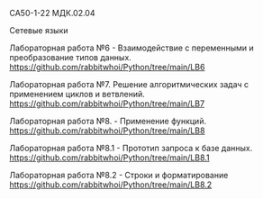 СА50-1-22 МДК.02.04

Сетевые языки 


Лабораторная работа №6 - Взаимодействие с переменными и преобразование типов данных.
https://github.com/rabbitwhoi/Python/tree/main/LB6

Лабораторная работа №7. Решение алгоритмических задач с применением циклов и ветвлений.
https://github.com/rabbitwhoi/Python/tree/main/LB7

Лабораторная работа №8. - Применение функций.  
https://github.com/rabbitwhoi/Python/tree/main/LB8

Лабораторная работа №8.1 - Прототип запроса к базе данных.  
https://github.com/rabbitwhoi/Python/tree/main/LB8.1

Лабораторная работа №8.2 - Строки и форматирование  
https://github.com/rabbitwhoi/Python/tree/main/LB8.2

